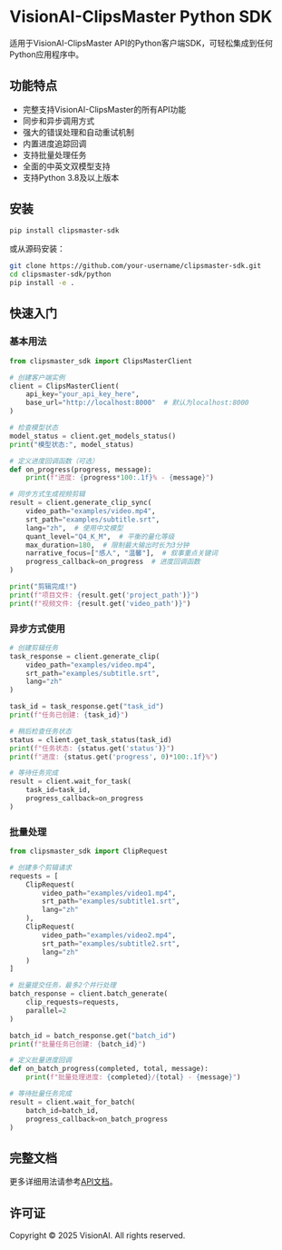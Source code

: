 # VisionAI-ClipsMaster Python SDK

适用于VisionAI-ClipsMaster API的Python客户端SDK，可轻松集成到任何Python应用程序中。

## 功能特点

- 完整支持VisionAI-ClipsMaster的所有API功能
- 同步和异步调用方式
- 强大的错误处理和自动重试机制
- 内置进度追踪回调
- 支持批量处理任务
- 全面的中英文双模型支持
- 支持Python 3.8及以上版本

## 安装

```bash
pip install clipsmaster-sdk
```

或从源码安装：

```bash
git clone https://github.com/your-username/clipsmaster-sdk.git
cd clipsmaster-sdk/python
pip install -e .
```

## 快速入门

### 基本用法

```python
from clipsmaster_sdk import ClipsMasterClient

# 创建客户端实例
client = ClipsMasterClient(
    api_key="your_api_key_here",
    base_url="http://localhost:8000"  # 默认为localhost:8000
)

# 检查模型状态
model_status = client.get_models_status()
print("模型状态:", model_status)

# 定义进度回调函数（可选）
def on_progress(progress, message):
    print(f"进度: {progress*100:.1f}% - {message}")

# 同步方式生成视频剪辑
result = client.generate_clip_sync(
    video_path="examples/video.mp4",
    srt_path="examples/subtitle.srt",
    lang="zh",  # 使用中文模型
    quant_level="Q4_K_M",  # 平衡的量化等级
    max_duration=180,  # 限制最大输出时长为3分钟
    narrative_focus=["感人", "温馨"],  # 叙事重点关键词
    progress_callback=on_progress  # 进度回调函数
)

print("剪辑完成!")
print(f"项目文件: {result.get('project_path')}")
print(f"视频文件: {result.get('video_path')}")
```

### 异步方式使用

```python
# 创建剪辑任务
task_response = client.generate_clip(
    video_path="examples/video.mp4",
    srt_path="examples/subtitle.srt",
    lang="zh"
)

task_id = task_response.get("task_id")
print(f"任务已创建: {task_id}")

# 稍后检查任务状态
status = client.get_task_status(task_id)
print(f"任务状态: {status.get('status')}")
print(f"进度: {status.get('progress', 0)*100:.1f}%")

# 等待任务完成
result = client.wait_for_task(
    task_id=task_id,
    progress_callback=on_progress
)
```

### 批量处理

```python
from clipsmaster_sdk import ClipRequest

# 创建多个剪辑请求
requests = [
    ClipRequest(
        video_path="examples/video1.mp4",
        srt_path="examples/subtitle1.srt",
        lang="zh"
    ),
    ClipRequest(
        video_path="examples/video2.mp4",
        srt_path="examples/subtitle2.srt",
        lang="zh"
    )
]

# 批量提交任务，最多2个并行处理
batch_response = client.batch_generate(
    clip_requests=requests,
    parallel=2
)

batch_id = batch_response.get("batch_id")
print(f"批量任务已创建: {batch_id}")

# 定义批量进度回调
def on_batch_progress(completed, total, message):
    print(f"批量处理进度: {completed}/{total} - {message}")

# 等待批量任务完成
result = client.wait_for_batch(
    batch_id=batch_id,
    progress_callback=on_batch_progress
)
```

## 完整文档

更多详细用法请参考[API文档](https://visionai.example.com/docs/sdk/python/)。

## 许可证

Copyright © 2025 VisionAI. All rights reserved. 